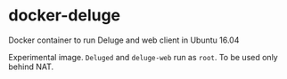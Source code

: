 # docker-deluge
Docker container to run Deluge and web client in Ubuntu 16.04

Experimental image. `Deluged` and `deluge-web` run as `root`. To be used only behind NAT.
